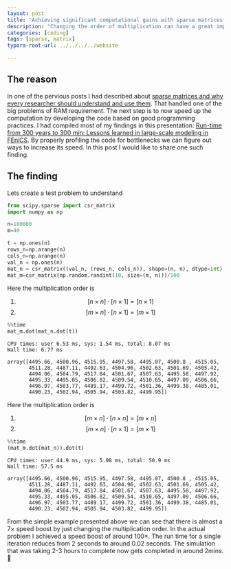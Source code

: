 ```yaml
---
layout: post
title: "Achieving significant computational gains with sparse matrices and proper multiplication order."
description: "Changing the order of multiplication can have a great impact on run time. How I achieved a speed boost of around 100 times."
categories: [coding]
tags: [sparse, matrix]
typora-root-url: ../../../../website

---
```


## The reason

 In one of the pervious posts I had described about [sparse matrices and why every researcher should understand and use them](https://abhigupta.io/2022/01/31/please-use-sparse-matrices.html). That handled one of the big problems of RAM requirement. The next step is to now speed up the computation by developing the code based on good programming practices. I had compiled most of my findings in this presentation: [Run-time from 300 years to 300 min: Lessons learned in large-scale modeling in FEniCS](https://www.researchgate.net/publication/352643174_Run-time_from_300_years_to_300_min_Lessons_learned_in_large-scale_modeling_in_FEniCS). By properly profiling the code for bottlenecks we can figure out ways to increase its speed. In this post I would like to share one such finding.

## The finding

Lets create a test problem to understand

```python
from scipy.sparse import csr_matrix
import numpy as np

n=100000
m=40

t = np.ones(n)
rows_n=np.arange(n)
cols_n=np.arange(n)
val_n = np.ones(n)
mat_n = csr_matrix((val_n, (rows_n, cols_n)), shape=(n, n), dtype=int)
mat_m=csr_matrix(np.random.randint(10, size=(m, n)))/100
```

Here the multiplication order is

1. $$[n \times n]\cdot[n\times1] = [n\times 1]$$
2. $$[m \times n]\cdot[n\times1] = [m\times 1]$$ 


```python
%%time
mat_m.dot(mat_n.dot(t))
```

    CPU times: user 6.53 ms, sys: 1.54 ms, total: 8.07 ms
    Wall time: 6.77 ms
    
    array([4495.66, 4500.96, 4515.95, 4497.58, 4495.07, 4500.8 , 4515.05,
           4511.28, 4487.11, 4492.63, 4504.96, 4502.63, 4501.69, 4505.42,
           4494.06, 4504.79, 4517.84, 4501.67, 4507.63, 4495.58, 4497.92,
           4495.33, 4495.05, 4506.82, 4509.54, 4510.65, 4497.09, 4506.66,
           4496.97, 4503.77, 4489.17, 4499.72, 4501.36, 4499.38, 4485.01,
           4490.23, 4502.94, 4505.94, 4503.82, 4499.95])

Here the multiplication order is

1. $$[m \times n]\cdot[n\times n] = [m\times n]$$ 
2. $$[m \times n]\cdot[n\times 1] = [m\times 1]$$ 


```python
%%time
(mat_m.dot(mat_n)).dot(t)
```

    CPU times: user 44.9 ms, sys: 5.98 ms, total: 50.9 ms
    Wall time: 57.5 ms
    
    array([4495.66, 4500.96, 4515.95, 4497.58, 4495.07, 4500.8 , 4515.05,
           4511.28, 4487.11, 4492.63, 4504.96, 4502.63, 4501.69, 4505.42,
           4494.06, 4504.79, 4517.84, 4501.67, 4507.63, 4495.58, 4497.92,
           4495.33, 4495.05, 4506.82, 4509.54, 4510.65, 4497.09, 4506.66,
           4496.97, 4503.77, 4489.17, 4499.72, 4501.36, 4499.38, 4485.01,
           4490.23, 4502.94, 4505.94, 4503.82, 4499.95])

From the simple example presented above we can see that there is almost a $7\times$ speed boost by just changing the multiplication order. In the actual problem I achieved a speed boost of around $100\times$. The run time for a single iteration reduces from 2 seconds to around 0.02 seconds. The simulation that was taking 2-3 hours to complete now gets completed in around 2mins. 🥳



